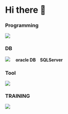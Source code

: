 # Hi there 👋

### Programming
<img src="https://skillicons.dev/icons?i=java,spring,bash,js,vue,bootstrap" />

### DB
<img src="https://skillicons.dev/icons?i=mysql" /> 　**oracle DB**　**SQLServer**

### Tool
<img src="https://skillicons.dev/icons?i=gradle,docker,git,github,githubactions,gitlab,vscode" />

### TRAINING
<img src="https://skillicons.dev/icons?i=react,next,typescript,aws" />

